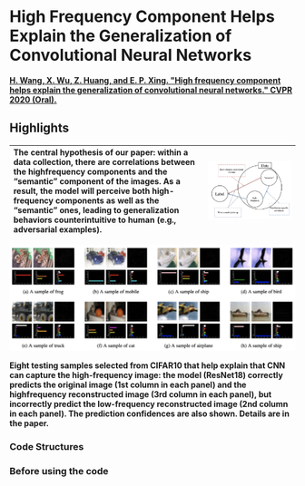 # High Frequency Component Helps Explain the Generalization of Convolutional Neural Networks 
**[H. Wang, X. Wu, Z. Huang, and E. P. Xing. "High frequency component helps explain the generalization of convolutional neural networks." CVPR 2020 (Oral).](https://arxiv.org/abs/1905.13545)**

## Highlights
|The central hypothesis of our paper: within a data collection, there are correlations between the highfrequency components and the “semantic” component of the images. As a result, the model will perceive both high-frequency components as well as the “semantic” ones, leading to generalization behaviors counterintuitive to human (e.g., adversarial examples).|<img src="main.png" alt="main hypothesis of the paper" width="1600" height="whatever">  
 |:--|---|

<img src="intro.png" alt="HFC helps explain CNN generaliation" width="1000" height="whatever">

**Eight testing samples selected from CIFAR10 that help explain that CNN can capture the high-frequency image: the model (ResNet18) correctly predicts the original image (1st column in each panel) and the highfrequency reconstructed image (3rd column in each panel), but incorrectly predict the low-frequency reconstructed image (2nd column in each panel). The prediction confidences are also shown. Details are in the paper.**

### Code Structures

### Before using the code
